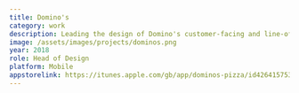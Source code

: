 ```yaml
---
title: Domino's
category: work
description: Leading the design of Domino's customer-facing and line-of-business products to reduce customer waiting times, improve franchise efficiency and increase revenue.
image: /assets/images/projects/dominos.png
year: 2018
role: Head of Design
platform: Mobile
appstorelink: https://itunes.apple.com/gb/app/dominos-pizza/id426415753
---
```


